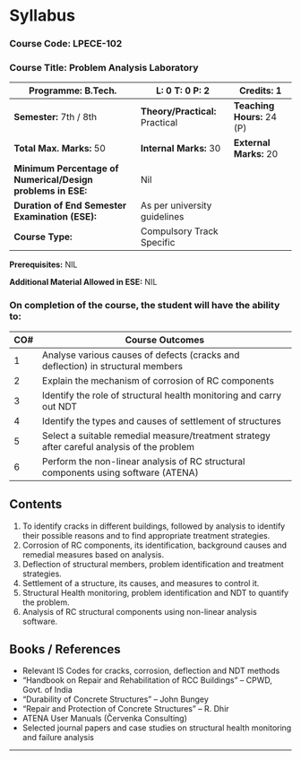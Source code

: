 # Syllabus  

### **Course Code:** LPECE-102  
### **Course Title:** Problem Analysis Laboratory  

| **Programme:** B.Tech. | **L: 0 T: 0 P: 2** | **Credits:** 1 |
|------------------------|-------------------|----------------|
| **Semester:** 7th / 8th | **Theory/Practical:** Practical | **Teaching Hours:** 24 (P) |
| **Total Max. Marks:** 50 | **Internal Marks:** 30 | **External Marks:** 20 |
| **Minimum Percentage of Numerical/Design problems in ESE:** | Nil | |
| **Duration of End Semester Examination (ESE):**  | As per university guidelines | | 
| **Course Type:**  | Compulsory Track Specific | |  

**Prerequisites:** NIL  

**Additional Material Allowed in ESE:** NIL  

### **On completion of the course, the student will have the ability to:**  

| **CO#** | **Course Outcomes** |
|--------|----------------------|
| 1 | Analyse various causes of defects (cracks and deflection) in structural members |
| 2 | Explain the mechanism of corrosion of RC components |
| 3 | Identify the role of structural health monitoring and carry out NDT |
| 4 | Identify the types and causes of settlement of structures |
| 5 | Select a suitable remedial measure/treatment strategy after careful analysis of the problem |
| 6 | Perform the non-linear analysis of RC structural components using software (ATENA) |

## Contents  

1. To identify cracks in different buildings, followed by analysis to identify their possible reasons 
and to find appropriate treatment strategies. 
2. Corrosion of RC components, its identification, background causes and remedial measures 
based on analysis. 
3. Deflection of structural members, problem identification and treatment strategies. 
4. Settlement of a structure, its causes, and measures to control it. 
5. Structural Health monitoring, problem identification and NDT to quantify the problem. 
6. Analysis of RC structural components using non-linear analysis software. 

## Books / References  

- Relevant IS Codes for cracks, corrosion, deflection and NDT methods  
- “Handbook on Repair and Rehabilitation of RCC Buildings” – CPWD, Govt. of India  
- “Durability of Concrete Structures” – John Bungey  
- “Repair and Protection of Concrete Structures” – R. Dhir  
- ATENA User Manuals (Červenka Consulting)  
- Selected journal papers and case studies on structural health monitoring and failure analysis  

---
